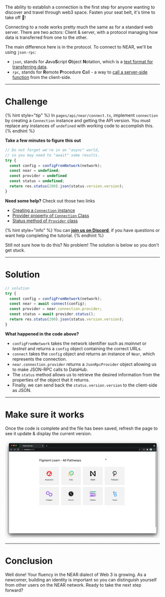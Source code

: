 The ability to establish a connection is the first step for anyone wanting to discover and travel through web3 space. Fasten your seat belt, it's time to take off 🚀!

Connecting to a node works pretty much the same as for a standard web server. There are two actors: Client & server, with a protocol managing how data is transferred from one to the other.

The main difference here is in the protocol. To connect to NEAR, we'll be using `json-rpc`: 
* `json`, stands for **J**ava**S**cript **O**bject **N**otation, which is a [text format for transferring data](https://www.w3schools.com/js/js_json_intro.asp).
* `rpc`, stands for **R**emote **P**rocedure **C**all - a way to [call a server-side function](https://en.wikipedia.org/wiki/Remote_procedure_call) from the client-side.

------------------------

# Challenge

{% hint style="tip" %}
In `pages/api/near/connect.ts`, implement `connection` by creating a `Connection` instance and getting the API version. You must replace any instances of `undefined` with working code to accomplish this.
{% endhint %}

**Take a few minutes to figure this out**

```typescript
// Do not forget we're in an "async" world,
// so you may need to "await" some results.
try {
  const config = configFromNetwork(network);
  const near = undefined;
  const provider = undefined
  const status = undefined;
  return res.status(200).json(status.version.version);
}
```

**Need some help?** Check out those two links
* [Creating a `Connection` instance](https://near.github.io/near-api-js/modules/connect.html)  
* [Provider property of `Connection` Class](https://near.github.io/near-api-js/classes/connection.connection-1.html#provider)
* [Status method of `Provider` class](https://near.github.io/near-api-js/classes/providers_json_rpc_provider.jsonrpcprovider.html#status)

{% hint style="info" %}
You can [**join us on Discord**](https://figment.io/devchat), if you have questions or want help completing the tutorial.
{% endhint %}

Still not sure how to do this? No problem! The solution is below so you don't get stuck.

------------------------

# Solution

```typescript
// solution
try {
  const config = configFromNetwork(network);
  const near = await connect(config);
  const provider = near.connection.provider;
  const status = await provider.status();
  return res.status(200).json(status.version.version);
}
```

**What happened in the code above?**

* `configFromNetwork` takes the network identifier such as *mainnet* or *testnet* and returns a `config` object containing the correct URLs.
* `connect` takes the `config` object and returns an instance of `Near`, which represents the connection.
* `near.connection.provider` returns a `JsonRpcProvider` object allowing us to make JSON-RPC calls to DataHub.
* The `status` method allows us to retrieve the desired information from the properties of the object that it returns.
* Finally, we can send back the `status.version.version` to the client-side as JSON.

------------------------

# Make sure it works

Once the code is complete and the file has been saved, refresh the page to see it update & display the current version.

![](../assets/near/near-connect.gif)

-----------------------------

# Conclusion

Well done! Your fluency in the NEAR dialect of Web 3 is growing. As a newcomer, building an identity is important so you can distinguish yourself from other users on the NEAR network. Ready to take the next step forward?
